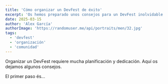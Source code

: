 ```yaml
---
title: 'Cómo organizar un DevFest de éxito'
excerpt: 'Os hemos preparado unos consejos para un DevFest inolvidable'
date: 2025-03-15
author: 'Alex García'
authorImage: 'https://randomuser.me/api/portraits/men/32.jpg'
tags:
  - 'devfest'
  - 'organización'
  - 'comunidad'
---
```


Organizar un DevFest requiere mucha planificación y dedicación. Aquí os dejamos algunos consejos.

El primer paso és...
